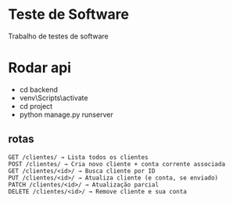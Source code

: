 # Teste de Software
 Trabalho de testes de software

# Rodar api
 - cd backend
 - venv\Scripts\activate
 - cd project
 - python manage.py runserver

## rotas
    GET /clientes/ → Lista todos os clientes
    POST /clientes/ → Cria novo cliente + conta corrente associada
    GET /clientes/<id>/ → Busca cliente por ID
    PUT /clientes/<id>/ → Atualiza cliente (e conta, se enviado)
    PATCH /clientes/<id>/ → Atualização parcial
    DELETE /clientes/<id>/ → Remove cliente e sua conta
